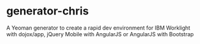 # generator-chris
A Yeoman generator to create a rapid dev environment for IBM Worklight with dojox/app, jQuery Mobile with AngularJS or AngularJS with Bootstrap
